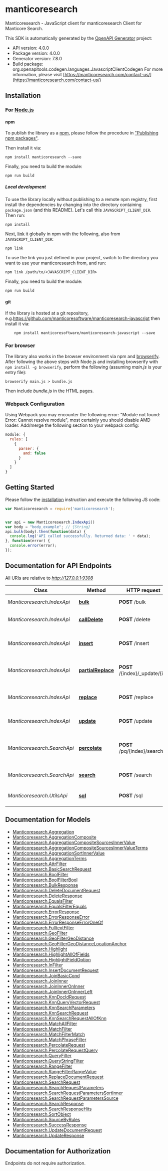 # manticoresearch

Manticoresearch - JavaScript client for manticoresearch
Сlient for Manticore Search.

This SDK is automatically generated by the [OpenAPI Generator](https://openapi-generator.tech) project:

- API version: 4.0.0
- Package version: 4.0.0
- Generator version: 7.8.0
- Build package: org.openapitools.codegen.languages.JavascriptClientCodegen
For more information, please visit [https://manticoresearch.com/contact-us/](https://manticoresearch.com/contact-us/)

## Installation

### For [Node.js](https://nodejs.org/)

#### npm

To publish the library as a [npm](https://www.npmjs.com/), please follow the procedure in ["Publishing npm packages"](https://docs.npmjs.com/getting-started/publishing-npm-packages).

Then install it via:

```shell
npm install manticoresearch --save
```

Finally, you need to build the module:

```shell
npm run build
```

##### Local development

To use the library locally without publishing to a remote npm registry, first install the dependencies by changing into the directory containing `package.json` (and this README). Let's call this `JAVASCRIPT_CLIENT_DIR`. Then run:

```shell
npm install
```

Next, [link](https://docs.npmjs.com/cli/link) it globally in npm with the following, also from `JAVASCRIPT_CLIENT_DIR`:

```shell
npm link
```

To use the link you just defined in your project, switch to the directory you want to use your manticoresearch from, and run:

```shell
npm link /path/to/<JAVASCRIPT_CLIENT_DIR>
```

Finally, you need to build the module:

```shell
npm run build
```

#### git

If the library is hosted at a git repository, e.g.https://github.com/manticoresoftware/manticoresearch-javascript
then install it via:

```shell
    npm install manticoresoftware/manticoresearch-javascript --save
```

### For browser

The library also works in the browser environment via npm and [browserify](http://browserify.org/). After following
the above steps with Node.js and installing browserify with `npm install -g browserify`,
perform the following (assuming *main.js* is your entry file):

```shell
browserify main.js > bundle.js
```

Then include *bundle.js* in the HTML pages.

### Webpack Configuration

Using Webpack you may encounter the following error: "Module not found: Error:
Cannot resolve module", most certainly you should disable AMD loader. Add/merge
the following section to your webpack config:

```javascript
module: {
  rules: [
    {
      parser: {
        amd: false
      }
    }
  ]
}
```

## Getting Started

Please follow the [installation](#installation) instruction and execute the following JS code:

```javascript
var Manticoresearch = require('manticoresearch');


var api = new Manticoresearch.IndexApi()
var body = "body_example"; // {String} 
api.bulk(body).then(function(data) {
  console.log('API called successfully. Returned data: ' + data);
}, function(error) {
  console.error(error);
});


```

## Documentation for API Endpoints

All URIs are relative to *http://127.0.0.1:9308*

Class | Method | HTTP request | Description
------------ | ------------- | ------------- | -------------
*Manticoresearch.IndexApi* | [**bulk**](docs/IndexApi.md#bulk) | **POST** /bulk | Bulk index operations
*Manticoresearch.IndexApi* | [**callDelete**](docs/IndexApi.md#callDelete) | **POST** /delete | Delete a document in an index
*Manticoresearch.IndexApi* | [**insert**](docs/IndexApi.md#insert) | **POST** /insert | Create a new document in an index
*Manticoresearch.IndexApi* | [**partialReplace**](docs/IndexApi.md#partialReplace) | **POST** /{index}/_update/{id} | Partially replaces a document in an index
*Manticoresearch.IndexApi* | [**replace**](docs/IndexApi.md#replace) | **POST** /replace | Replace new document in an index
*Manticoresearch.IndexApi* | [**update**](docs/IndexApi.md#update) | **POST** /update | Update a document in an index
*Manticoresearch.SearchApi* | [**percolate**](docs/SearchApi.md#percolate) | **POST** /pq/{index}/search | Perform reverse search on a percolate index
*Manticoresearch.SearchApi* | [**search**](docs/SearchApi.md#search) | **POST** /search | Performs a search on an index
*Manticoresearch.UtilsApi* | [**sql**](docs/UtilsApi.md#sql) | **POST** /sql | Perform SQL requests


## Documentation for Models

 - [Manticoresearch.Aggregation](docs/Aggregation.md)
 - [Manticoresearch.AggregationComposite](docs/AggregationComposite.md)
 - [Manticoresearch.AggregationCompositeSourcesInnerValue](docs/AggregationCompositeSourcesInnerValue.md)
 - [Manticoresearch.AggregationCompositeSourcesInnerValueTerms](docs/AggregationCompositeSourcesInnerValueTerms.md)
 - [Manticoresearch.AggregationSortInnerValue](docs/AggregationSortInnerValue.md)
 - [Manticoresearch.AggregationTerms](docs/AggregationTerms.md)
 - [Manticoresearch.AttrFilter](docs/AttrFilter.md)
 - [Manticoresearch.BasicSearchRequest](docs/BasicSearchRequest.md)
 - [Manticoresearch.BoolFilter](docs/BoolFilter.md)
 - [Manticoresearch.BoolFilterBool](docs/BoolFilterBool.md)
 - [Manticoresearch.BulkResponse](docs/BulkResponse.md)
 - [Manticoresearch.DeleteDocumentRequest](docs/DeleteDocumentRequest.md)
 - [Manticoresearch.DeleteResponse](docs/DeleteResponse.md)
 - [Manticoresearch.EqualsFilter](docs/EqualsFilter.md)
 - [Manticoresearch.EqualsFilterEquals](docs/EqualsFilterEquals.md)
 - [Manticoresearch.ErrorResponse](docs/ErrorResponse.md)
 - [Manticoresearch.ErrorResponseError](docs/ErrorResponseError.md)
 - [Manticoresearch.ErrorResponseErrorOneOf](docs/ErrorResponseErrorOneOf.md)
 - [Manticoresearch.FulltextFilter](docs/FulltextFilter.md)
 - [Manticoresearch.GeoFilter](docs/GeoFilter.md)
 - [Manticoresearch.GeoFilterGeoDistance](docs/GeoFilterGeoDistance.md)
 - [Manticoresearch.GeoFilterGeoDistanceLocationAnchor](docs/GeoFilterGeoDistanceLocationAnchor.md)
 - [Manticoresearch.Highlight](docs/Highlight.md)
 - [Manticoresearch.HighlightAllOfFields](docs/HighlightAllOfFields.md)
 - [Manticoresearch.HighlightFieldOption](docs/HighlightFieldOption.md)
 - [Manticoresearch.InFilter](docs/InFilter.md)
 - [Manticoresearch.InsertDocumentRequest](docs/InsertDocumentRequest.md)
 - [Manticoresearch.JoinBasicCond](docs/JoinBasicCond.md)
 - [Manticoresearch.JoinInner](docs/JoinInner.md)
 - [Manticoresearch.JoinInnerOnInner](docs/JoinInnerOnInner.md)
 - [Manticoresearch.JoinInnerOnInnerLeft](docs/JoinInnerOnInnerLeft.md)
 - [Manticoresearch.KnnDocIdRequest](docs/KnnDocIdRequest.md)
 - [Manticoresearch.KnnQueryVectorRequest](docs/KnnQueryVectorRequest.md)
 - [Manticoresearch.KnnSearchParameters](docs/KnnSearchParameters.md)
 - [Manticoresearch.KnnSearchRequest](docs/KnnSearchRequest.md)
 - [Manticoresearch.KnnSearchRequestAllOfKnn](docs/KnnSearchRequestAllOfKnn.md)
 - [Manticoresearch.MatchAllFilter](docs/MatchAllFilter.md)
 - [Manticoresearch.MatchFilter](docs/MatchFilter.md)
 - [Manticoresearch.MatchFilterMatch](docs/MatchFilterMatch.md)
 - [Manticoresearch.MatchPhraseFilter](docs/MatchPhraseFilter.md)
 - [Manticoresearch.PercolateRequest](docs/PercolateRequest.md)
 - [Manticoresearch.PercolateRequestQuery](docs/PercolateRequestQuery.md)
 - [Manticoresearch.QueryFilter](docs/QueryFilter.md)
 - [Manticoresearch.QueryStringFilter](docs/QueryStringFilter.md)
 - [Manticoresearch.RangeFilter](docs/RangeFilter.md)
 - [Manticoresearch.RangeFilterRangeValue](docs/RangeFilterRangeValue.md)
 - [Manticoresearch.ReplaceDocumentRequest](docs/ReplaceDocumentRequest.md)
 - [Manticoresearch.SearchRequest](docs/SearchRequest.md)
 - [Manticoresearch.SearchRequestParameters](docs/SearchRequestParameters.md)
 - [Manticoresearch.SearchRequestParametersSortInner](docs/SearchRequestParametersSortInner.md)
 - [Manticoresearch.SearchRequestParametersSource](docs/SearchRequestParametersSource.md)
 - [Manticoresearch.SearchResponse](docs/SearchResponse.md)
 - [Manticoresearch.SearchResponseHits](docs/SearchResponseHits.md)
 - [Manticoresearch.SortObject](docs/SortObject.md)
 - [Manticoresearch.SourceByRules](docs/SourceByRules.md)
 - [Manticoresearch.SuccessResponse](docs/SuccessResponse.md)
 - [Manticoresearch.UpdateDocumentRequest](docs/UpdateDocumentRequest.md)
 - [Manticoresearch.UpdateResponse](docs/UpdateResponse.md)


## Documentation for Authorization

Endpoints do not require authorization.

